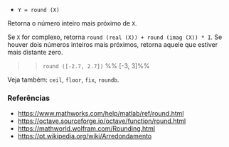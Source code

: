 - `Y = round (X)`

Retorna o número inteiro mais próximo de `X`.

Se `X` for complexo, retorna `round (real (X)) + round (imag (X)) * I`. Se
houver dois números inteiros mais próximos, retorna aquele que estiver mais
distante zero.

> > `round ([-2.7, 2.7])` %% [-3, 3]%%

Veja também: `ceil`, `floor`, `fix`, `roundb`.

### Referências

- https://www.mathworks.com/help/matlab/ref/round.html
- https://octave.sourceforge.io/octave/function/round.html
- https://mathworld.wolfram.com/Rounding.html
- https://pt.wikipedia.org/wiki/Arredondamento
